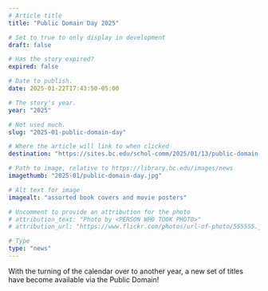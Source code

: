 ```yaml
---
# Article title
title: "Public Domain Day 2025"

# Set to true to only display in development
draft: false

# Has the story expired?
expired: false

# Date to publish. 
date: 2025-01-22T17:43:50-05:00

# The story's year.
year: "2025"

# Not used much.
slug: "2025-01-public-domain-day"

# Where the article will link to when clicked
destination: "https://sites.bc.edu/schol-comm/2025/01/13/public-domain-day-2025/"

# Path to image, relative to https://library.bc.edu/images/news
imagethumb: "2025-01/public-domain-day.jpg"

# Alt text for image
imagealt: "assorted book covers and movie posters"

# Uncomment to provide an attribution for the photo
# attribution_text: "Photo by <PERSON WHO TOOK PHOTO>"
# attribution_url: "https://www.flickr.com/photos/url-of-photo/555555.jpg"

# Type
type: "news"
---
```


With the turning of the calendar over to another year, a new set of titles have become available via the Public Domain!
